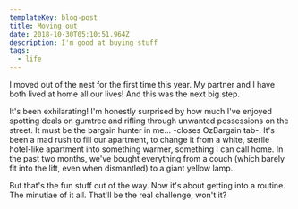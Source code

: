 ```yaml
---
templateKey: blog-post
title: Moving out
date: 2018-10-30T05:10:51.964Z
description: I'm good at buying stuff
tags:
  - life
---
```

I moved out of the nest for the first time this year. My partner and I have both lived at home all our lives! And this was the next big step.

It's been exhilarating! I'm honestly surprised by how much I've enjoyed spotting deals on gumtree and rifling through unwanted possessions on the street. It must be the bargain hunter in me... -closes OzBargain tab-. It's been a mad rush to fill our apartment, to change it from a white, sterile hotel-like apartment into something warmer, something I can call home. In the past two months, we've bought everything from a couch (which barely fit into the lift, even when dismantled) to a giant yellow lamp.

But that's the fun stuff out of the way. Now it's about getting into a routine. The minutiae of it all. That'll be the real challenge, won't it?
